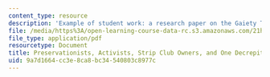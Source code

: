 ```yaml
---
content_type: resource
description: 'Example of student work: a research paper on the Gaiety Theater in Boston.'
file: /media/https%3A/open-learning-course-data-rc.s3.amazonaws.com/21h-234j-downtown-spring-2005/9a7d1664cc3e8ca8bc34540803c8977c_11026_carvey05.pdf
file_type: application/pdf
resourcetype: Document
title: Preservationists, Activists, Strip Club Owners, and One Decrepit Old Building
uid: 9a7d1664-cc3e-8ca8-bc34-540803c8977c
---
```

